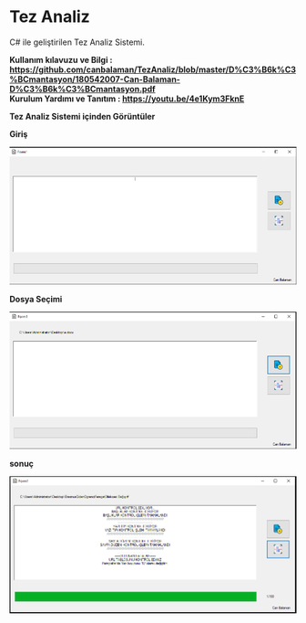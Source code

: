 # Tez Analiz
C# ile geliştirilen Tez Analiz Sistemi.

<b>Kullanım kılavuzu ve Bilgi : https://github.com/canbalaman/TezAnaliz/blob/master/D%C3%B6k%C3%BCmantasyon/180542007-Can-Balaman-D%C3%B6k%C3%BCmantasyon.pdf <br>
<b>Kurulum Yardımı ve Tanıtım : https://youtu.be/4e1Kym3FknE


<b>Tez Analiz Sistemi içinden Görüntüler</b>

<b>Giriş</b>

<img src="https://github.com/canbalaman/TezAnaliz/blob/master/resim/proje%20ana.PNG"></a>

<b>Dosya Seçimi</b>

<img src="https://github.com/canbalaman/TezAnaliz/blob/master/resim/url.PNG"></a>

<b>sonuç</b>

<img src="https://github.com/canbalaman/TezAnaliz/blob/master/resim/son.PNG"></a>

